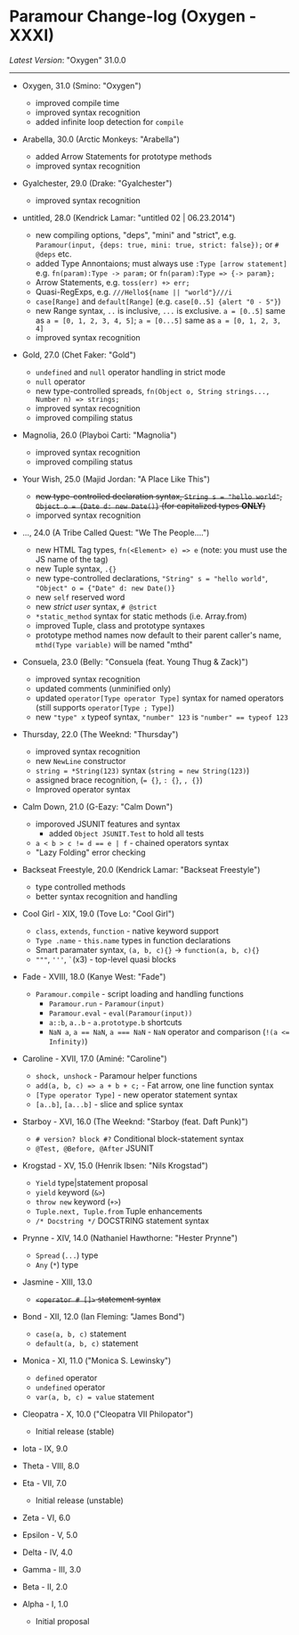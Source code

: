 # Paramour Change-log (Oxygen - XXXI)

_Latest Version_: "Oxygen" 31.0.0

----

- Oxygen, 31.0 (Smino: "Oxygen")
  - improved compile time
  - improved syntax recognition
  - added infinite loop detection for ```compile```

- Arabella, 30.0 (Arctic Monkeys: "Arabella")
  - added Arrow Statements for prototype methods
  - improved syntax recognition

- Gyalchester, 29.0 (Drake: "Gyalchester")
  - improved syntax recognition

- untitled, 28.0 (Kendrick Lamar: "untitled 02 | 06.23.2014")
  - new compiling options, "deps", "mini" and "strict", e.g. ```Paramour(input, {deps: true, mini: true, strict: false});``` or ```# @deps``` etc.
  - added Type Annontaions; must always use ```:Type [arrow statement]``` e.g. ```fn(param):Type -> param;``` or ```fn(param):Type => {-> param};```
  - Arrow Statements, e.g. ```toss(err) +> err;```
  - Quasi-RegExps, e.g. ```///Hello${name || "world"}///i```
  - ```case[Range]``` and ```default[Range]``` (e.g. ```case[0..5] {alert "0 - 5"}```)
  - new Range syntax, ```..``` is inclusive, ```...``` is exclusive. ```a = [0..5]``` same as ```a = [0, 1, 2, 3, 4, 5]```; ```a = [0...5]``` same as ```a = [0, 1, 2, 3, 4]```
  - improved syntax recognition

- Gold, 27.0 (Chet Faker: "Gold")
  - ```undefined``` and ```null``` operator handling in strict mode
  - ```null``` operator
  - new type-controlled spreads, ```fn(Object o, String strings..., Number n) => strings;```
  - improved syntax recognition
  - improved compiling status

- Magnolia, 26.0 (Playboi Carti: "Magnolia")
  - improved syntax recognition
  - improved compiling status

- Your Wish, 25.0 (Majid Jordan: "A Place Like This")
  - <del>new type-controlled declaration syntax, ```String s = "hello world"```, ```Object o = {Date d: new Date()}``` (for capitalized types __ONLY__)</del>
  - imporved syntax recognition

- ..., 24.0 (A Tribe Called Quest: "We The People....")
  - new HTML Tag types, ```fn(<Element> e) => e``` (note: you must use the JS name of the tag)
  - new Tuple syntax, ```.{}```
  - new type-controlled declarations, ```"String" s = "hello world"```, ```"Object" o = {"Date" d: new Date()}```
  - new ```self``` reserved word
  - new _strict user_ syntax, ```# @strict```
  - ```*static_method``` syntax for static methods (i.e. Array.from)
  - improved Tuple, class and prototype syntaxes
  - prototype method names now default to their parent caller's name, ```mthd(Type variable)``` will be named "mthd"

- Consuela, 23.0 (Belly: "Consuela (feat. Young Thug & Zack)")
  - improved syntax recognition
  - updated comments (unminified only)
  - updated ```operator[Type operator Type]``` syntax for named operators (still supports ```operator[Type ; Type]```)
  - new ```"type" x``` typeof syntax, ```"number" 123``` is ```"number" == typeof 123```

- Thursday, 22.0 (The Weeknd: "Thursday")
  - improved syntax recognition
  - new ```NewLine``` constructor
  - ```string = *String(123)``` syntax (```string = new String(123)```)
  - assigned brace recognition, (```= {}```, ```: {}```, ```, {}```)
  - Improved operator syntax

- Calm Down, 21.0 (G-Eazy: "Calm Down")
  - imporoved JSUNIT features and syntax
    - added ```Object JSUNIT.Test``` to hold all tests
  - ```a < b > c != d == e | f``` - chained operators syntax
  - "Lazy Folding" error checking

- Backseat Freestyle, 20.0 (Kendrick Lamar: "Backseat Freestyle")
  - type controlled methods
  - better syntax recognition and handling

- Cool Girl - XIX, 19.0 (Tove Lo: "Cool Girl")
  - ```class```, ```extends```, ```function``` - native keyword support
  - ```Type .name``` - ```this.name``` types in function declarations
  - Smart paramater syntax, ```(a, b, c){}``` -> ```function(a, b, c){}```
  - ```"""```, ```'''```, ``` ` ```(x3) - top-level quasi blocks

- Fade - XVIII, 18.0 (Kanye West: "Fade")
  - ```Paramour.compile``` - script loading and handling functions
    - ```Paramour.run``` - ```Paramour(input)```
    - ```Paramour.eval``` - ```eval(Paramour(input))```
    - ```a::b```, ```a..b``` - ```a.prototype.b``` shortcuts
    - ```NaN a```, ```a == NaN```, ```a === NaN``` - ```NaN``` operator and comparison (```!(a <= Infinity)```)

- Caroline - XVII, 17.0 (Aminé: "Caroline")
  - ```shock, unshock``` - Paramour helper functions
  - ```add(a, b, c) => a + b + c;``` - Fat arrow, one line function syntax
  - ```[Type operator Type]``` - new operator statement syntax
  - ```[a..b]```, ```[a...b]``` - slice and splice syntax

- Starboy - XVI, 16.0 (The Weeknd: "Starboy (feat. Daft Punk)")
  - ```# version? block #?``` Conditional block-statement syntax
  - ```@Test, @Before, @After``` JSUNIT

- Krogstad - XV, 15.0 (Henrik Ibsen: "Nils Krogstad")
  - ```Yield``` type|statement proposal
  - ```yield``` keyword (```&>```)
  - ```throw new``` keyword (```+>```)
  - ```Tuple.next, Tuple.from``` Tuple enhancements
  - ```/* Docstring */``` DOCSTRING statement syntax

- Prynne - XIV, 14.0 (Nathaniel Hawthorne: "Hester Prynne")
  - ```Spread``` (```...```) type
  - ```Any``` (```*```) type

- Jasmine - XIII, 13.0
  - <del>```<operator # []>``` statement syntax</del>

- Bond - XII, 12.0 (Ian Fleming: "James Bond")
  - ```case(a, b, c)``` statement
  - ```default(a, b, c)``` statement

- Monica - XI, 11.0 ("Monica S. Lewinsky")
  - ```defined``` operator
  - ```undefined``` operator
  - ```var(a, b, c) = value``` statement

- Cleopatra - X, 10.0 ("Cleopatra VII Philopator")
  - Initial release (stable)

- Iota - IX, 9.0

- Theta - VIII, 8.0

- Eta - VII, 7.0
  - Initial release (unstable)

- Zeta - VI, 6.0

- Epsilon - V, 5.0

- Delta - IV, 4.0

- Gamma - III, 3.0

- Beta - II, 2.0

- Alpha - I, 1.0
  - Initial proposal
